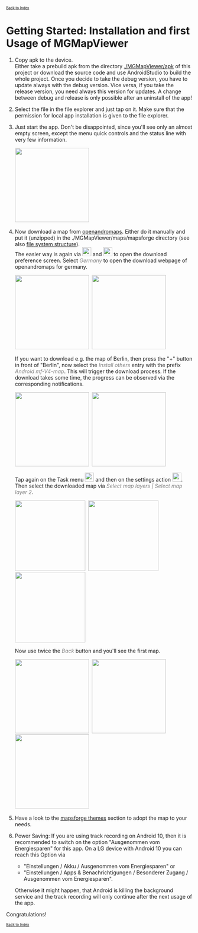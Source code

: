 <small><small>[Back to Index](../index.md)</small></small>

# Getting Started: Installation and first Usage of MGMapViewer

1. Copy apk to the device.<br/>
Either take a prebuild apk from the directory [./MGMapViewer/apk](https://github.com/mg4gh/MGMapViewer/tree/master/apk) of this project or download the source code
and use AndroidStudio to build the whole project. Once you decide to take the debug version, you have to update always with the debug version. Vice versa, if you take the
release version, you need always this version for updates. A change between debug and release is only possible after an uninstall of the app!
2. Select the file in the file explorer and just tap on it.
Make sure that the permission for local app installation is given to the file explorer.
3. Just start the app.
Don't be disappointed, since you'll see only an almost empty screen, 
except the menu quick controls and the status line with very few information.

   <img src="./background.png" width="200" />&nbsp;

5. Now download a map from [openandromaps](https://www.openandromaps.org/).
   Either do it manually and put it (unzipped) in the ./MGMapViewer/maps/mapsforge directory (see also [file system structure](./FileSystem.md)).  
   The easier way is again via <img src="../icons/group_task.svg" width="24"/> and <img src="../icons/download.svg" width="24"/>
   to open the download preference screen. Select <span style="color:gray">*Germany*</span> to open the download webpage of openandromaps for germany.

   <img src="./settings_screen_download.png" width="200" />&nbsp;
   <img src="./download_screen_deutschland.png" width="200" />&nbsp;

   If you want to download e.g. the map of Berlin, then press the "+" button in front
   of "Berlin", now select the  <span style="color:gray">*Install others*</span> entry with the prefix
   <span style="color:gray">*Android mf-V4-map*</span>. This will trigger the download process. If the download
   takes some time, the progress can be observed via the corresponding notifications.
   
   <img src="./download1.png" width="200" />&nbsp;
   <img src="./download2.png" width="200" />&nbsp;

   Tap again on the Task menu <img src="../icons/group_task.svg" width="24"/> and then on the settings action <img src="../icons/settings.svg" width="24"/>.
   Then select the downloaded map via <span style="color:gray">*Select map layers | Select map layer 2*</span>.

   <img src="./settings_screen_selectMap.png" width="190" />&nbsp;
   <img src="./select_map_layers_2.png" width="190" />&nbsp;
   <img src="./selectMap2.png" width="190" />

   Now use twice the <span style="color:gray">*Back*</span> button and you'll see the first map.

   <img src="./select_map_layers_back.png" width="200" />&nbsp;
   <img src="./settings_screen_back.png" width="200" />&nbsp;
   <img src="./berlin_map.png" width="200" />&nbsp;

6. Have a look to the [mapsforge themes](../Features/MainMapFeatures/MapsforgeThemes/mapsforgethemes.md) section
to adopt the map to your needs.

7. Power Saving: If you are using track recording on Android&nbsp;10, then it is recommended to switch on the option "Ausgenommen vom Energiesparen" for this app.
    On a LG device with Android&nbsp;10 you can reach this Option via
      - "Einstellungen / Akku / Ausgenommen vom Energiesparen" or
      - "Einstellungen / Apps & Benachrichtigungen / Besonderer Zugang / Ausgenommen vom Energiesparen".

    Otherwise it might happen, that Android is killing the
    background service and the track recording will only continue after the next usage of the app.

Congratulations!

<small><small>[Back to Index](../index.md)</small></small>
